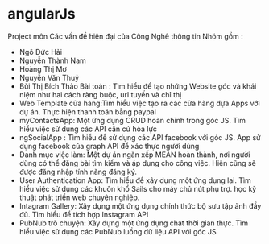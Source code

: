 # angularJs
Project môn Các vấn đề hiện đại của Công Nghê thông tin
Nhóm gồm : 
- Ngô Đức Hải 
- Nguyễn Thành Nam
- Hoàng Thị Mơ
- Nguyễn Văn Thuỷ
- Bùi Thị Bích Thảo
Bài toán :
Tìm hiểu để tạo những Website góc và khái niệm như hai cách ràng buộc, url tuyến và chỉ thị
- Web Template cửa hàng:Tìm hiểu việc tạo ra các cửa hàng dựa Apps với dự án. Thực hiện thanh toán bằng paypal
- myContactsApp: Một ứng dụng CRUD hoàn chỉnh trong góc JS. Tìm hiểu việc sử dụng các API căn cứ hỏa lực
- ngSocialApp : Tìm hiểu để sử dụng các API facebook với góc JS. App sử dụng facebook của graph API để xác thực người dùng
- Danh mục việc làm: Một dự án ngăn xếp MEAN hoàn thành, nơi người dùng có thể đăng bài tìm kiếm và áp dụng cho công việc. Hiện cũng sẽ được đăng nhập tính năng đăng ký.
- User Authentication App: Tìm hiểu để xây dựng một ứng dụng lai. Tìm hiểu việc sử dụng các khuôn khổ Sails cho máy chủ nút phụ trợ. học kỹ thuật phát triển web chuyên nghiệp.
- Intagram Gallery: Xây dựng một ứng dụng chính thức bộ sưu tập ảnh đầy đủ. Tìm hiểu để tích hợp Instagram API
- PubNub trò chuyện: Xây dựng một ứng dụng chat thời gian thực. Tìm hiểu việc sử dụng các PubNub luồng dữ liệu API với góc JS
